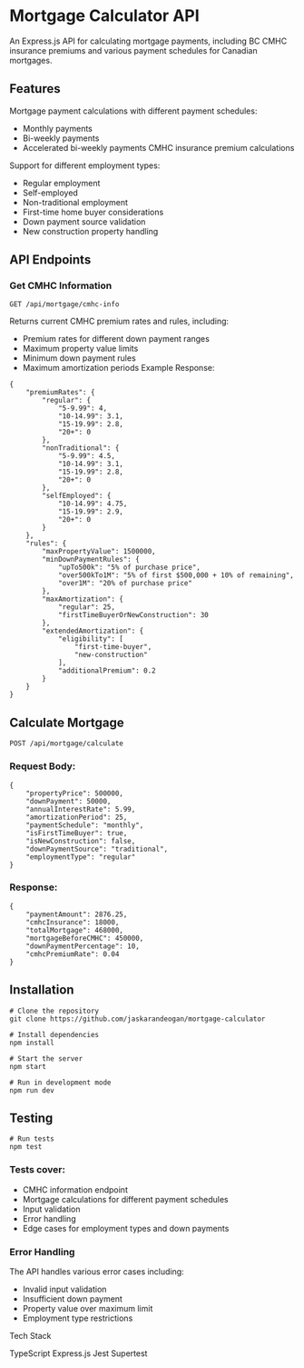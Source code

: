# Mortgage Calculator API
An Express.js API for calculating mortgage payments, including BC CMHC insurance premiums and various payment schedules for Canadian mortgages.

## Features

Mortgage payment calculations with different payment schedules:
- Monthly payments
- Bi-weekly payments
- Accelerated bi-weekly payments
CMHC insurance premium calculations

Support for different employment types:
- Regular employment
- Self-employed
- Non-traditional employment
- First-time home buyer considerations
- Down payment source validation
- New construction property handling

## API Endpoints

### Get CMHC Information
```GET /api/mortgage/cmhc-info ```

Returns current CMHC premium rates and rules, including:
- Premium rates for different down payment ranges
- Maximum property value limits
- Minimum down payment rules
- Maximum amortization periods
Example Response:
```
{
    "premiumRates": {
        "regular": {
            "5-9.99": 4,
            "10-14.99": 3.1,
            "15-19.99": 2.8,
            "20+": 0
        },
        "nonTraditional": {
            "5-9.99": 4.5,
            "10-14.99": 3.1,
            "15-19.99": 2.8,
            "20+": 0
        },
        "selfEmployed": {
            "10-14.99": 4.75,
            "15-19.99": 2.9,
            "20+": 0
        }
    },
    "rules": {
        "maxPropertyValue": 1500000,
        "minDownPaymentRules": {
            "upTo500k": "5% of purchase price",
            "over500kTo1M": "5% of first $500,000 + 10% of remaining",
            "over1M": "20% of purchase price"
        },
        "maxAmortization": {
            "regular": 25,
            "firstTimeBuyerOrNewConstruction": 30
        },
        "extendedAmortization": {
            "eligibility": [
                "first-time-buyer",
                "new-construction"
            ],
            "additionalPremium": 0.2
        }
    }
}
```

## Calculate Mortgage
`POST /api/mortgage/calculate`

### Request Body:

```
{
    "propertyPrice": 500000,
    "downPayment": 50000,
    "annualInterestRate": 5.99,
    "amortizationPeriod": 25,
    "paymentSchedule": "monthly",
    "isFirstTimeBuyer": true,
    "isNewConstruction": false,
    "downPaymentSource": "traditional",
    "employmentType": "regular"
}
```

### Response:

```
{
    "paymentAmount": 2876.25,
    "cmhcInsurance": 18000,
    "totalMortgage": 468000,
    "mortgageBeforeCMHC": 450000,
    "downPaymentPercentage": 10,
    "cmhcPremiumRate": 0.04
}
```


## Installation

```
# Clone the repository
git clone https://github.com/jaskarandeogan/mortgage-calculator

# Install dependencies
npm install

# Start the server
npm start

# Run in development mode
npm run dev
```

## Testing
```
# Run tests
npm test
```

### Tests cover:

- CMHC information endpoint
- Mortgage calculations for different payment schedules
- Input validation
- Error handling
- Edge cases for employment types and down payments

### Error Handling
The API handles various error cases including:
- Invalid input validation
- Insufficient down payment
- Property value over maximum limit
- Employment type restrictions

Tech Stack

TypeScript
Express.js
Jest
Supertest

